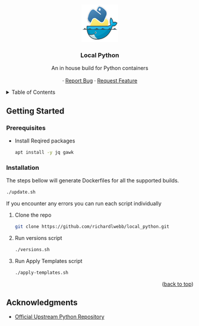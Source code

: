 <!-- PROJECT LOGO -->
<br />
<div align="center">
  <a href="https://github.com/richardlwebb/local_python/issues">
    <img src="images/logo.png" alt="Logo" width="100" height="100">
  </a>

  <h3 align="center">Local Python</h3>

  <p align="center">
    An in house build for Python containers
    <br />
    <br />
    ·
    <a href="https://github.com/richardlwebb/local_python/issues">Report Bug</a>
    ·
    <a href="https://github.com/richardlwebb/local_python/issues">Request Feature</a>
  </p>
</div>

<!-- TABLE OF CONTENTS -->
<details>
  <summary>Table of Contents</summary>
  <ol>
    <li>
      <a href="#getting-started">Getting Started</a>
      <ul>
        <li><a href="#prerequisites">Prerequisites</a></li>
        <li><a href="#installation">Installation</a></li>
      </ul>
    </li>
    <li><a href="#acknowledgments">Acknowledgments</a></li>
  </ol>
</details>

<!-- GETTING STARTED -->
## Getting Started

### Prerequisites
* Install Reqired packages 
  ```sh
  apt install -y jq gawk
  ```

### Installation

The steps bellow will generate Dockerfiles for all the supported builds.

```sh
./update.sh   
```

If you encounter any errors you can run each script individually

1. Clone the repo
   ```sh
   git clone https://github.com/richardlwebb/local_python.git
   ```
3. Run versions script
   ```sh
   ./versions.sh
   ```
4. Run Apply Templates script
   ```sh
   ./apply-templates.sh
   ```

<p align="right">(<a href="#readme-top">back to top</a>)</p>

<!-- ACKNOWLEDGMENTS -->
## Acknowledgments

* [Official Upstream Python Repository](https://github.com/docker-library/python)
